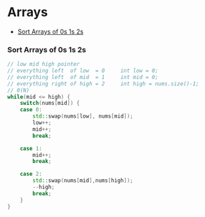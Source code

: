 # Arrays

* [Sort Arrays of 0s 1s 2s](#sort-arrays-of-0s-1s-2s)


### Sort Arrays of 0s 1s 2s
```cpp
// low mid high pointer
// everything left  of low  = 0     int low = 0;
// everything left  of mid  = 1     int mid = 0;
// everything right of high = 2     int high = nums.size()-1;
// 0(N)
while(mid <= high) {
    switch(nums[mid]) {
    case 0:
        std::swap(nums[low], nums[mid]);
        low++;
        mid++;
        break;

    case 1:
        mid++;
        break;

    case 2:
        std::swap(nums[mid],nums[high]);
        --high;
        break;
    }
}
```
